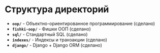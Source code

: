 # Структура директорий

- **`oop/`** - Объектно-ориентированное программирование (сделано)
- **`fishki-oop/`** - Фишки ООП (сделано)
- **`sql/`** - Стандартный SQL (сделано)
- **`indexes/`** - Индексы и транзакции (сделано)
- **`django/`** - Django + Django ORM (сделано)
